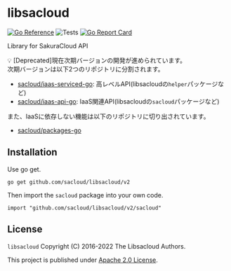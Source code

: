 # libsacloud

[![Go Reference](https://pkg.go.dev/badge/github.com/sacloud/libsacloud/v2.svg)](https://pkg.go.dev/github.com/sacloud/libsacloud/v2)
![Tests](https://github.com/sacloud/libsacloud/workflows/Tests/badge.svg)
[![Go Report Card](https://goreportcard.com/badge/github.com/sacloud/libsacloud)](https://goreportcard.com/report/github.com/sacloud/libsacloud)

Library for SakuraCloud API


:bulb: [Deprecated]現在次期バージョンの開発が進められています。  
次期バージョンは以下2つのリポジトリに分割されます。

- [sacloud/iaas-serviced-go](https://github.com/sacloud/iaas-service-go): 高レベルAPI(libsacloudの`helper`パッケージなど)
- [sacloud/iaas-api-go](https://github.com/sacloud/iaas-api-go): IaaS関連API(libsacloudの`sacloud`パッケージなど)

また、IaaSに依存しない機能は以下のリポジトリに切り出されています。

- [sacloud/packages-go](https://github.com/sacloud/packages-go)

## Installation

Use go get.

    go get github.com/sacloud/libsacloud/v2

Then import the `sacloud` package into your own code.

    import "github.com/sacloud/libsacloud/v2/sacloud"

## License

  `libsacloud` Copyright (C) 2016-2022 The Libsacloud Authors.

  This project is published under [Apache 2.0 License](LICENSE).
